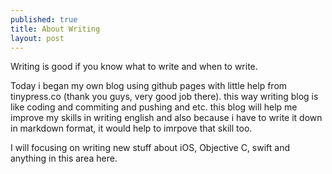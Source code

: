 ```yaml
---
published: true
title: About Writing
layout: post
---
```

Writing is good if you know what to write and when to write. 

Today i began my own blog using github pages with little help from tinypress.co (thank you guys, very good job there). this way writing blog is like coding and commiting and pushing and etc. this blog will help me improve my skills in writing english and also because i have to write it down in markdown format, it would help to imrpove that skill too.

I will focusing on writing new stuff about iOS, Objective C, swift and anything in this area here.